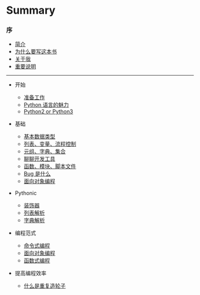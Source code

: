 # Summary

### 序

* [简介](README.md)
* [为什么要写这本书](introductory/why.md)
* [关于我](introductory/about.md)
* [重要说明](introductory/warning.md)

---

* 开始
    * [准备工作](chapter-1/attitude.md)
    * [Python 语言的魅力](chapter-1/charm.md)
    * [Python2 or Python3](chapter-1/Python2or3.md)

* 基础
    * [基本数据类型](chapter-2/basic_type.md)
    * [列表、变量、流程控制](chapter-2/variables.md)
    * [元组、字典、集合](chapter-2/tuple_dict.md)
    * [聊聊开发工具](chapter-2/dev_tool.md)
    * [函数、模块、脚本文件](#)
    * [Bug 是什么](#)
    * [面向对象编程](#)

* Pythonic
    * [装饰器](#)
    * [列表解析](#)
    * [字典解析](#)

* 编程范式
    * [命令式编程](#)
    * [面向对象编程](#)
    * [函数式编程](#)

* 提高编程效率
    * [什么是重复造轮子](#)

